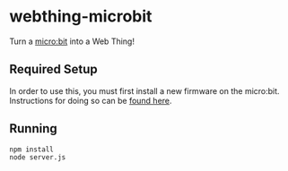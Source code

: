 # webthing-microbit

Turn a [micro:bit](http://microbit.org/) into a Web Thing!

## Required Setup

In order to use this, you must first install a new firmware on the micro:bit. Instructions for doing so can be [found here](https://github.com/sandeepmistry/node-bbc-microbit#readme).

## Running

```shell
npm install
node server.js
```
